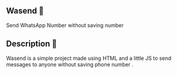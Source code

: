 ## Wasend :speech_balloon:
Send WhatsApp Number without saving number

## Description :pencil:
Wasend is a simple project made using HTML and a little JS to send messages to anyone without saving phone number .
